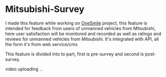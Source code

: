 # Mitsubishi-Survey

I made this feature while working on [OneSmile](https://play.google.com/store/apps/details?id=com.sinarmasland.onesmile) project, this feature is intended for feedback from users of unmanned vehicles from Mitsubishi, here user satisfaction will be monitored and recorded as well as ratings and reviews for unmanned vehicles from Mitsubishi. It's integrated with API, all the form it's from web service/cms 

This feature is divided into to part, first is pre-survey and second is post-survey.

video uploading ..

